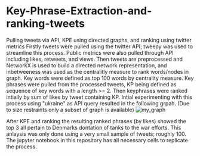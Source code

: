 # Key-Phrase-Extraction-and-ranking-tweets
Pulling tweets via API, KPE using directed graphs, and ranking using twitter metrics
Firstly tweets were pulled using the twitter API; tweepy was used to streamline this process. Public metrics were also pulled through API including likes, retweets, and views. Then tweets are preprocessed and NetworkX is used to build a directed network representation, and inbetweeness was used as the centralitly measure to rank words/nodes in graph. Key words were defined as top 100 words by centrality measure. Key phrases were pulled from the processed tweets, KP being defined as sequence of key words with a length >= 2. Then keyphrases were ranked intially by sum of likes by tweet containing KP. Intial experimenting with this process using "ukraine" as API query resulted in the following grpah. (Due to size restraints only a subset of graph is available)
![my_graph](https://user-images.githubusercontent.com/106636917/213756254-82844b98-52ac-409e-8bda-b2b948691692.png)

After KPE and ranking the resulting ranked phrases (by likes) showed the top 3 all pertain to Denmarks dontation of tanks to the war efforts. This anlaysis was only done using a very small sample of tweets; roughly 100. 
The jupyter notebook in this repository has all necessary cells to replicate the process. 
